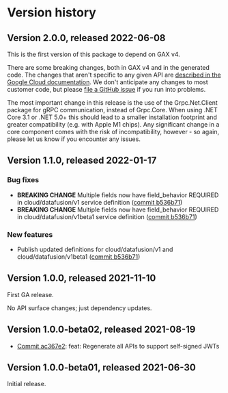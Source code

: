 # Version history

## Version 2.0.0, released 2022-06-08

This is the first version of this package to depend on GAX v4.

There are some breaking changes, both in GAX v4 and in the generated
code. The changes that aren't specific to any given API are [described in the Google Cloud
documentation](https://cloud.google.com/dotnet/docs/reference/help/breaking-gax4).
We don't anticipate any changes to most customer code, but please [file a
GitHub issue](https://github.com/googleapis/google-cloud-dotnet/issues/new/choose)
if you run into problems.

The most important change in this release is the use of the Grpc.Net.Client package
for gRPC communication, instead of Grpc.Core. When using .NET Core 3.1 or .NET 5.0+
this should lead to a smaller installation footprint and greater compatibility (e.g.
with Apple M1 chips). Any significant change in a core component comes with the risk
of incompatibility, however - so again, please let us know if you encounter any
issues.


## Version 1.1.0, released 2022-01-17

### Bug fixes

- **BREAKING CHANGE** Multiple fields now have field_behavior REQUIRED in cloud/datafusion/v1 service definition ([commit b536b71](https://github.com/googleapis/google-cloud-dotnet/commit/b536b71b05880eb28d79dd0ec4b14017e8ad3dcf))
- **BREAKING CHANGE** Multiple fields now have field_behavior REQUIRED in cloud/datafusion/v1beta1 service definition ([commit b536b71](https://github.com/googleapis/google-cloud-dotnet/commit/b536b71b05880eb28d79dd0ec4b14017e8ad3dcf))

### New features

- Publish updated definitions for cloud/datafusion/v1 and cloud/datafusion/v1beta1 ([commit b536b71](https://github.com/googleapis/google-cloud-dotnet/commit/b536b71b05880eb28d79dd0ec4b14017e8ad3dcf))

## Version 1.0.0, released 2021-11-10

First GA release.

No API surface changes; just dependency updates.

## Version 1.0.0-beta02, released 2021-08-19

- [Commit ac367e2](https://github.com/googleapis/google-cloud-dotnet/commit/ac367e2): feat: Regenerate all APIs to support self-signed JWTs

## Version 1.0.0-beta01, released 2021-06-30

Initial release.
